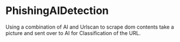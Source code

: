 # PhishingAIDetection
Using a combination of AI and Urlscan to scrape dom contents take a picture and sent over to AI for Classification of the URL. 
